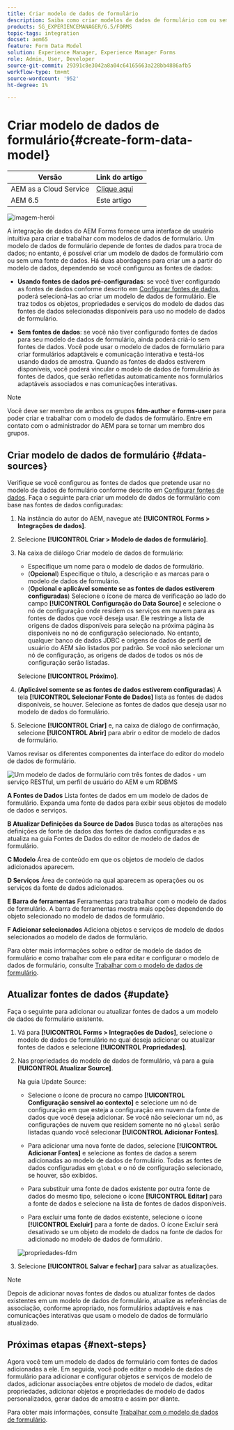 ```yaml
---
title: Criar modelo de dados de formulário
description: Saiba como criar modelos de dados de formulário com ou sem fontes de dados configuradas.
products: SG_EXPERIENCEMANAGER/6.5/FORMS
topic-tags: integration
docset: aem65
feature: Form Data Model
solution: Experience Manager, Experience Manager Forms
role: Admin, User, Developer
source-git-commit: 29391c8e3042a8a04c64165663a228bb4886afb5
workflow-type: tm+mt
source-wordcount: '952'
ht-degree: 1%

---
```


# Criar modelo de dados de formulário{#create-form-data-model}

| Versão | Link do artigo |
| -------- | ---------------------------- |
| AEM as a Cloud Service | [Clique aqui](https://experienceleague.adobe.com/docs/experience-manager-cloud-service/content/forms/integrate/use-form-data-model/create-form-data-models.html) |
| AEM 6.5 | Este artigo |


![imagem-herói](do-not-localize/data-integration.png)

A integração de dados do AEM Forms fornece uma interface de usuário intuitiva para criar e trabalhar com modelos de dados de formulário. Um modelo de dados de formulário depende de fontes de dados para troca de dados; no entanto, é possível criar um modelo de dados de formulário com ou sem uma fonte de dados. Há duas abordagens para criar um a partir do modelo de dados, dependendo se você configurou as fontes de dados:

* **Usando fontes de dados pré-configuradas**: se você tiver configurado as fontes de dados conforme descrito em [Configurar fontes de dados](../../forms/using/configure-data-sources.md), poderá selecioná-las ao criar um modelo de dados de formulário. Ele traz todos os objetos, propriedades e serviços do modelo de dados das fontes de dados selecionadas disponíveis para uso no modelo de dados de formulário.

* **Sem fontes de dados**: se você não tiver configurado fontes de dados para seu modelo de dados de formulário, ainda poderá criá-lo sem fontes de dados. Você pode usar o modelo de dados de formulário para criar formulários adaptáveis e comunicação interativa e testá-los usando dados de amostra. Quando as fontes de dados estiverem disponíveis, você poderá vincular o modelo de dados de formulário às fontes de dados, que serão refletidas automaticamente nos formulários adaptáveis associados e nas comunicações interativas.

>[!NOTE]
>
>Você deve ser membro de ambos os grupos **fdm-author** e **forms-user** para poder criar e trabalhar com o modelo de dados de formulário. Entre em contato com o administrador do AEM para se tornar um membro dos grupos.

## Criar modelo de dados de formulário {#data-sources}

Verifique se você configurou as fontes de dados que pretende usar no modelo de dados de formulário conforme descrito em [Configurar fontes de dados](../../forms/using/configure-data-sources.md). Faça o seguinte para criar um modelo de dados de formulário com base nas fontes de dados configuradas:

1. Na instância do autor do AEM, navegue até **[!UICONTROL Forms > Integrações de dados]**.
1. Selecione **[!UICONTROL Criar > Modelo de dados de formulário]**.
1. Na caixa de diálogo Criar modelo de dados de formulário:

   * Especifique um nome para o modelo de dados de formulário.
   * (**Opcional**) Especifique o título, a descrição e as marcas para o modelo de dados de formulário.
   * (**Opcional e aplicável somente se as fontes de dados estiverem configuradas**) Selecione o ícone de marca de verificação ao lado do campo **[!UICONTROL Configuração do Data Source]** e selecione o nó de configuração onde residem os serviços em nuvem para as fontes de dados que você deseja usar. Ele restringe a lista de origens de dados disponíveis para seleção na próxima página às disponíveis no nó de configuração selecionado. No entanto, qualquer banco de dados JDBC e origens de dados de perfil de usuário do AEM são listados por padrão. Se você não selecionar um nó de configuração, as origens de dados de todos os nós de configuração serão listadas.

   Selecione **[!UICONTROL Próximo]**.

1. (**Aplicável somente se as fontes de dados estiverem configuradas**) A tela **[!UICONTROL Selecionar Fonte de Dados]** lista as fontes de dados disponíveis, se houver. Selecione as fontes de dados que deseja usar no modelo de dados do formulário.
1. Selecione **[!UICONTROL Criar]** e, na caixa de diálogo de confirmação, selecione **[!UICONTROL Abrir]** para abrir o editor de modelo de dados de formulário.

Vamos revisar os diferentes componentes da interface do editor do modelo de dados de formulário.

![Um modelo de dados de formulário com três fontes de dados - um serviço RESTful, um perfil de usuário do AEM e um RDBMS](assets/fdm-ui.png)

**A Fontes de Dados** Lista fontes de dados em um modelo de dados de formulário. Expanda uma fonte de dados para exibir seus objetos de modelo de dados e serviços.

**B Atualizar Definições da Source de Dados** Busca todas as alterações nas definições de fonte de dados das fontes de dados configuradas e as atualiza na guia Fontes de Dados do editor de modelo de dados de formulário.

**C Modelo** Área de conteúdo em que os objetos de modelo de dados adicionados aparecem.

**D Serviços** Área de conteúdo na qual aparecem as operações ou os serviços da fonte de dados adicionados.

**E Barra de ferramentas** Ferramentas para trabalhar com o modelo de dados de formulário. A barra de ferramentas mostra mais opções dependendo do objeto selecionado no modelo de dados de formulário.

**F Adicionar selecionados** Adiciona objetos e serviços de modelo de dados selecionados ao modelo de dados de formulário.

Para obter mais informações sobre o editor de modelo de dados de formulário e como trabalhar com ele para editar e configurar o modelo de dados de formulário, consulte [Trabalhar com o modelo de dados de formulário](../../forms/using/work-with-form-data-model.md).

## Atualizar fontes de dados {#update}

Faça o seguinte para adicionar ou atualizar fontes de dados a um modelo de dados de formulário existente.

1. Vá para **[!UICONTROL Forms > Integrações de Dados]**, selecione o modelo de dados de formulário no qual deseja adicionar ou atualizar fontes de dados e selecione **[!UICONTROL Propriedades]**.
1. Nas propriedades do modelo de dados de formulário, vá para a guia **[!UICONTROL Atualizar Source]**.

   Na guia Update Source:

   * Selecione o ícone de procura no campo **[!UICONTROL Configuração sensível ao contexto]** e selecione um nó de configuração em que esteja a configuração em nuvem da fonte de dados que você deseja adicionar. Se você não selecionar um nó, as configurações de nuvem que residem somente no nó `global` serão listadas quando você selecionar **[!UICONTROL Adicionar Fontes]**.

   * Para adicionar uma nova fonte de dados, selecione **[!UICONTROL Adicionar Fontes]** e selecione as fontes de dados a serem adicionadas ao modelo de dados de formulário. Todas as fontes de dados configuradas em `global` e o nó de configuração selecionado, se houver, são exibidos.

   * Para substituir uma fonte de dados existente por outra fonte de dados do mesmo tipo, selecione o ícone **[!UICONTROL Editar]** para a fonte de dados e selecione na lista de fontes de dados disponíveis.
   * Para excluir uma fonte de dados existente, selecione o ícone **[!UICONTROL Excluir]** para a fonte de dados. O ícone Excluir será desativado se um objeto de modelo de dados na fonte de dados for adicionado no modelo de dados de formulário.

   ![propriedades-fdm](assets/fdm-properties.png)

1. Selecione **[!UICONTROL Salvar e fechar]** para salvar as atualizações.

>[!NOTE]
>
>Depois de adicionar novas fontes de dados ou atualizar fontes de dados existentes em um modelo de dados de formulário, atualize as referências de associação, conforme apropriado, nos formulários adaptáveis e nas comunicações interativas que usam o modelo de dados de formulário atualizado.

## Próximas etapas {#next-steps}

Agora você tem um modelo de dados de formulário com fontes de dados adicionadas a ele. Em seguida, você pode editar o modelo de dados de formulário para adicionar e configurar objetos e serviços de modelo de dados, adicionar associações entre objetos de modelo de dados, editar propriedades, adicionar objetos e propriedades de modelo de dados personalizados, gerar dados de amostra e assim por diante.

Para obter mais informações, consulte [Trabalhar com o modelo de dados de formulário](../../forms/using/work-with-form-data-model.md).

